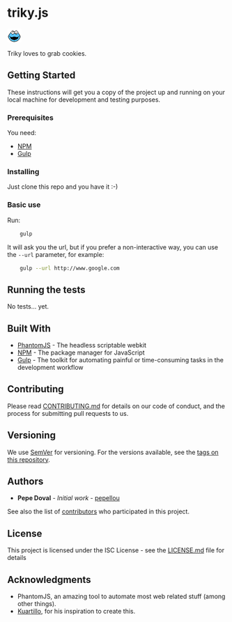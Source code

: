 # triky.js

![Triky](https://raw.githubusercontent.com/NoLegalTech/triky.js/master/img/logo.png)

Triky loves to grab cookies.

## Getting Started

These instructions will get you a copy of the project up and running on your local machine for development and testing purposes.

### Prerequisites

You need:
* [NPM](https://www.npmjs.com/get-npm)
* [Gulp](https://gulpjs.com/)

### Installing

Just clone this repo and you have it :-)

### Basic use

Run:

```bash
    gulp
```

It will ask you the url, but if you prefer a non-interactive way, you can use the `--url` parameter, for example:

```bash
    gulp --url http://www.google.com
```

## Running the tests

No tests... yet.

## Built With

* [PhantomJS](http://phantomjs.org/) - The headless scriptable webkit
* [NPM](https://www.npmjs.com) - The package manager for JavaScript
* [Gulp](https://gulpjs.com/) - The toolkit for automating painful or time-consuming tasks in the development workflow

## Contributing

Please read [CONTRIBUTING.md](CONTRIBUTING.md) for details on our code of conduct, and the process for submitting pull requests to us.

## Versioning

We use [SemVer](http://semver.org/) for versioning. For the versions available, see the [tags on this repository](https://github.com/NoLegalTech/tricky.js/tags). 

## Authors

* **Pepe Doval** - *Initial work* - [pepellou](https://github.com/pepellou)

See also the list of [contributors](https://github.com/NoLegalTech/tricky.js/contributors) who participated in this project.

## License

This project is licensed under the ISC License - see the [LICENSE.md](LICENSE.md) file for details

## Acknowledgments

* PhantomJS, an amazing tool to automate most web related stuff (among other things).
* [Kuartillo](https://github.com/kuartillo), for his inspiration to create this.

